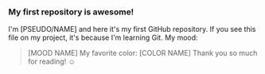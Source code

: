 ### My first repository is awesome!
I'm [PSEUDO/NAME] and here it's my first GitHub repository.
If you see this file on my project, it's because I'm learning Git.
My mood:
> [MOOD NAME]
My favorite color:
> [COLOR NAME]
Thank you so much for reading! ☺

